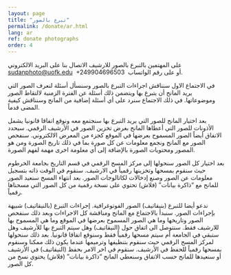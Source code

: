 ```yaml
---
layout: page
title: "تبرع بالصور"
permalink: /donate/ar.html
lang: ar
ref: donate photographs
order: 4
---
```

على المهتمين بالتبرع بالصور للارشيف الاتصال بنا على البريد الالكتروني <sudanphoto@uofk.edu> ‬ أو على رقم الواتساب ‏‪+249904696503  ‬.

في الاجتماع الاول سنناقش اجراءات التبرع بالصور وسنسأل أسئلة لنعرف الصور التي يريد المانح أن يتبرع بها ويتضمن ذلك أسئلة عن الفترة الزمنية لالتقاط الصور وموضوعاتها. في ذلك الاجتماع
سنرد على أي أسئلة إضافية من المانح وسنناقش كيفية المضى قدماً.

بعد اختيار المانح للصور التي يريد التبرع بها سنجتمع معه ونوقع اتفاقا قانونيا يشمل الأذونات للصور التي أعطاها المانح بغرض تخزين الصور في الأرشيف الرقمي. سيحدد الاتفاق أيضاً الصور المسموح بعرضها في الموقع كجزء من المعرض الالكتروني. سنفحص الصور مع المانح ونجمع معلومات عن كل صورة بما في ذلك تاريخ الصورة ومن هو المصور ومحتويات الصورة بالإضافة إلى أي معلومة اخرى مهمة لفهم الصورة.

بعد اختيار كل الصور سنحولها إلى مركز المسح الرقمي في قسم التاريخ بجامعة الخرطوم حيث سنقوم بمسحها وتخزينها رقمياً في الارشيف. سنقوم في الوقت ذاته بتسجيل معلومات عن الصور وصنع إدخالات لكاتالوجات الصور. بعد انتهاء المسح سنعيد الصور للمانح مع “ذاكرة بيانات” (فلاش) تحتوي على نسخة رقمية من كل الصور التي مسحناها رقمياً.

ندعو أيضا للتبرع (بنيقاتيف) الصور الفوتوغرافية. إجراءات التبرع (بالنيقاتيف) شبيهة بإجراءات الصور. سنبدأ بالاجتماع مع المانح ومناقشة كل الاجراءات وبعد ذلك سنفحص الصور وتاريخها وما هي الصور المسموح بعرضها في الموقع وما هي المسموح بها للارشيف فقط. سنتوصل الى اتفاق حول (النيقاتيف) وهل سيتم التبرع بها للأرشيف وهل ستبقي في الجامعة أم سيتم مسحها رقمياً فقط وسنوقع اتفاقا قانونيا. بعد ذلك سنحولها لمركز المسح الرقمي حيث سنقوم بتنظيفها وترميمها عندما يكون ذلك ممكنا وسنقوم بمسحها رقمياً للحفظ في الأرشيف. سنقوم في اخر الامر بحفظ (النيقاتيف) في الأرشيف أو سنعيدها للمانح حسب الاتفاق وسنعطي المانح “ذاكرة بيانات” (فلاش) يحتوي نسخ من كل الصور.

